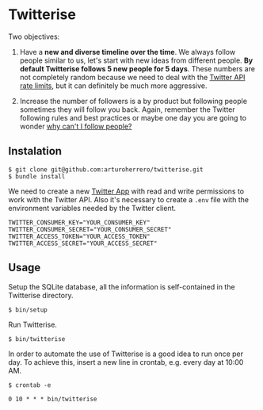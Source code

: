 # Twitterise

Two objectives:

1. Have a **new and diverse timeline over the time**. We always follow people
similar to us, let's start with new ideas from different people. **By default
Twitterise follows 5 new people for 5 days**. These numbers are not completely
random because we need to deal with the [Twitter API rate limits][1], but
it can definitely be much more aggressive.

2. Increase the number of followers is a by product but following people sometimes
they will follow you back. Again, remember the Twitter following rules and best
practices or maybe one day you are going to wonder [why can't I follow people?][2]


## Instalation

    $ git clone git@github.com:arturoherrero/twitterise.git
    $ bundle install

We need to create a new [Twitter App][3] with read and write permissions to work
with the Twitter API. Also it's necessary to create a `.env` file with the
environment variables needed by the Twitter client.

    TWITTER_CONSUMER_KEY="YOUR_CONSUMER_KEY"
    TWITTER_CONSUMER_SECRET="YOUR_CONSUMER_SECRET"
    TWITTER_ACCESS_TOKEN="YOUR_ACCESS_TOKEN"
    TWITTER_ACCESS_SECRET="YOUR_ACCESS_SECRET"


## Usage

Setup the SQLite database, all the information is self-contained in the
Twitterise directory.

    $ bin/setup

Run Twitterise.

    $ bin/twitterise

In order to automate the use of Twitterise is a good idea to run once per day.
To achieve this, insert a new line in crontab, e.g. every day at 10:00 AM.

    $ crontab -e

    0 10 * * * bin/twitterise


[1]: https://dev.twitter.com/rest/public/rate-limiting
[2]: https://support.twitter.com/articles/66885-i-can-t-follow-people-follow-limits
[3]: https://apps.twitter.com/
